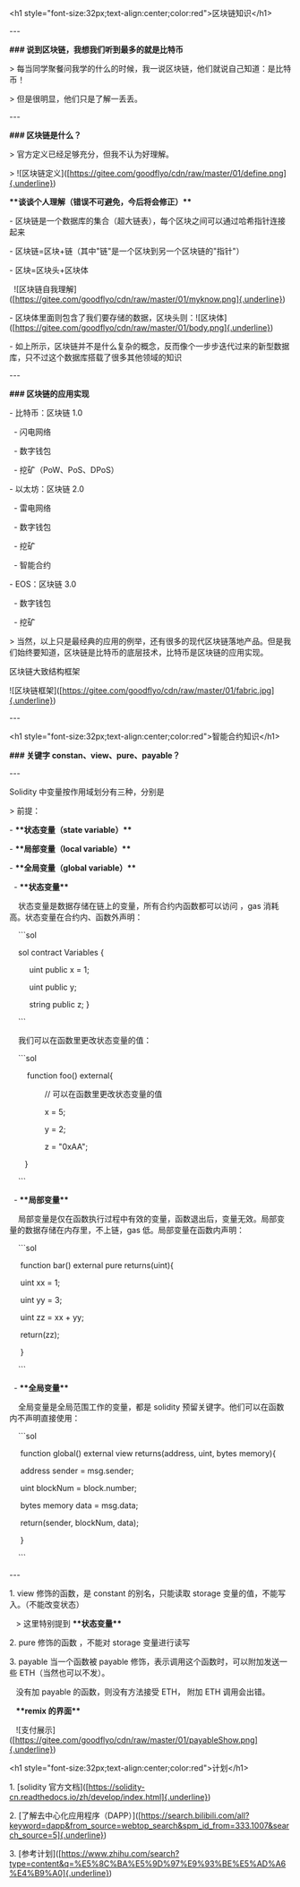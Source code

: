 \<h1
style=\"font-size:32px;text-align:center;color:red\"\>区块链知识\</h1\>

\-\--

**\### 说到区块链，我想我们听到最多的就是比特币**

\>
每当同学聚餐问我学的什么的时候，我一说区块链，他们就说自己知道：是比特币！

\> 但是很明显，他们只是了解一丢丢。

\-\--

**\### 区块链是什么？**

\> 官方定义已经足够充分，但我不认为好理解。

\>
!\[区块链定义\]([https://gitee.com/goodflyo/cdn/raw/master/01/define.png]{.underline})

**\*\*谈谈个人理解（错误不可避免，今后将会修正）\*\***

\-
区块链是一个数据库的集合（超大链表），每个区块之间可以通过哈希指针连接起来

\- 区块链=区块+链（其中"链"是一个区块到另一个区块链的\"指针\"）

\- 区块=区块头+区块体

 
!\[区块链自我理解\]([https://gitee.com/goodflyo/cdn/raw/master/01/myknow.png]{.underline})

\-
区块体里面则包含了我们要存储的数据，区块头则：!\[区块体\]([https://gitee.com/goodflyo/cdn/raw/master/01/body.png]{.underline})

\-
如上所示，区块链并不是什么复杂的概念，反而像个一步步迭代过来的新型数据库，只不过这个数据库搭载了很多其他领域的知识

\-\--

**\### 区块链的应用实现**

\- 比特币：区块链 1.0

  - 闪电网络

  - 数字钱包

  - 挖矿（PoW、PoS、DPoS）

\- 以太坊：区块链 2.0

  - 雷电网络

  - 数字钱包

  - 挖矿

  - 智能合约

\- EOS：区块链 3.0

  - 数字钱包

  - 挖矿

\>
当然，以上只是最经典的应用的例举，还有很多的现代区块链落地产品。但是我们始终要知道，区块链是比特币的底层技术，比特币是区块链的应用实现。

区块链大致结构框架

!\[区块链框架\]([https://gitee.com/goodflyo/cdn/raw/master/01/fabric.jpg]{.underline})

\-\--

\<h1
style=\"font-size:32px;text-align:center;color:red\"\>智能合约知识\</h1\>

**\### 关键字 constan、view、pure、payable？**

\-\--

Solidity 中变量按作用域划分有三种，分别是

\> 前提：

\- **\*\*状态变量（state variable）\*\***

\- **\*\*局部变量（local variable）\*\***

\- **\*\*全局变量（global variable）\*\***

  - **\*\*状态变量\*\***

    状态变量是数据存储在链上的变量，所有合约内函数都可以访问 ，gas
消耗高。状态变量在合约内、函数外声明：

    \`\`\`sol

    sol contract Variables {

         uint public x = 1;

         uint public y;

         string public z; }

    \`\`\`

    我们可以在函数里更改状态变量的值：

    \`\`\`sol

        function foo() external{

                // 可以在函数里更改状态变量的值

                x = 5;

                y = 2;

                z = \"0xAA\";

       }

    \`\`\`

  - **\*\*局部变量\*\***

   
局部变量是仅在函数执行过程中有效的变量，函数退出后，变量无效。局部变量的数据存储在内存里，不上链，gas
低。局部变量在函数内声明：

    \`\`\`sol

     function bar() external pure returns(uint){

     uint xx = 1;

     uint yy = 3;

     uint zz = xx + yy;

     return(zz);

     }

    \`\`\`

  - **\*\*全局变量\*\***

    全局变量是全局范围工作的变量，都是 solidity
预留关键字。他们可以在函数内不声明直接使用：

    \`\`\`sol

     function global() external view returns(address, uint, bytes
memory){

     address sender = msg.sender;

     uint blockNum = block.number;

     bytes memory data = msg.data;

     return(sender, blockNum, data);

     }

    \`\`\`

\-\--

1\. view 修饰的函数，是 constant 的别名，只能读取 storage
变量的值，不能写入。（不能改变状态）

   \> 这里特别提到 **\*\*状态变量\*\***

2\. pure 修饰的函数 ，不能对 storage 变量进行读写

3\. payable 当一个函数被 payable
修饰，表示调用这个函数时，可以附加发送一些 ETH（当然也可以不发）。

   没有加 payable 的函数，则没有方法接受 ETH， 附加 ETH 调用会出错。

   **\*\*remix 的界面\*\***

 
 !\[支付展示\]([https://gitee.com/goodflyo/cdn/raw/master/01/payableShow.png]{.underline})

\<h1 style=\"font-size:32px;text-align:center;color:red\"\>计划\</h1\>

1\. \[solidity
官方文档\]([https://solidity-cn.readthedocs.io/zh/develop/index.html]{.underline})

2\.
\[了解去中心化应用程序（DAPP）\]([https://search.bilibili.com/all?keyword=dapp&from_source=webtop_search&spm_id_from=333.1007&search_source=5]{.underline})

3\.
\[参考计划\]([https://www.zhihu.com/search?type=content&q=%E5%8C%BA%E5%9D%97%E9%93%BE%E5%AD%A6%E4%B9%A0]{.underline})
